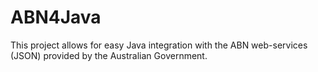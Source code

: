 # ABN4Java
This project allows for easy Java integration with the ABN web-services (JSON) provided by the Australian Government.
